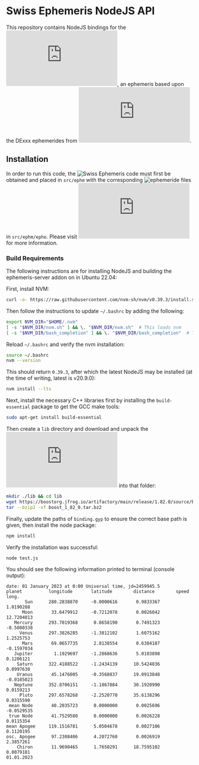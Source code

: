 # Swiss Ephemeris NodeJS API

This repository contains NodeJS bindings for the ![Swiss Ephemeris](https://www.astro.com/swisseph/swephinfo_e.htm), an ephemeris based upon the DExxx ephemerides from ![NASA's JPL](https://ssd.jpl.nasa.gov/orbits.html).


## Installation

In order to run this code, the ![Swiss Ephemeris code](https://github.com/aloistr/swisseph) must first be obtained and placed in `src/ephm` with the corresponding ![ephemeride files](https://github.com/aloistr/swisseph/tree/master/ephe) in `src/ephm/ephe`. Please visit ![their website](https://www.astro.com/swisseph/sweph_e.htm) for more information.

### Build Requirements

The following instructions are for installing NodeJS and building the ephemeris-server addon on in Ubuntu 22.04:

First, install NVM:
```bash
curl -o- https://raw.githubusercontent.com/nvm-sh/nvm/v0.39.3/install.sh | bash
```

Then follow the instructions to update `~/.bashrc` by adding the following:
```bash
export NVM_DIR="$HOME/.nvm"
[ -s "$NVM_DIR/nvm.sh" ] && \. "$NVM_DIR/nvm.sh"  # This loads nvm
[ -s "$NVM_DIR/bash_completion" ] && \. "$NVM_DIR/bash_completion"  # This loads nvm bash_completion
```

Reload `~/.bashrc` and verify the nvm installation:
```bash
source ~/.bashrc
nvm --version
```

This should return `0.39.3`, after which the latest NodeJS may be installed (at the time of writing, latest is v20.9.0):
```bash
nvm install --lts
```

Next, install the necessary C++ libraries first by installing the `build-essential` package to get the GCC make tools:
```bash
sudo apt-get install build-essential
```

Then create a `lib` directory and download and unpack the ![Boost library](https://www.boost.org/doc/libs/1_83_0/more/getting_started/unix-variants.html) into that folder:
```bash
mkdir ./lib && cd lib
wget https://boostorg.jfrog.io/artifactory/main/release/1.82.0/source/boost_1_82_0.tar.bz2
tar --bzip2 -xf boost_1_82_0.tar.bz2
```

Finally, update the paths of `binding.gyp` to ensure the correct base path is given, then install the node package:
```bash
npm install
```

Verify the installation was successful:
```bash
node test.js
```

You should see the following information printed to terminal (console output):
```
date: 01 January 2023 at 0:00 Universal time, jd=2459945.5
planet          longitude       latitude        distance        speed long.
       Sun      280.2838870     -0.0000616       0.9833367       1.0190288
      Moon       33.6479912     -0.7212078       0.0026042      12.7204013
   Mercury      293.7019368      0.8658190       0.7491323      -0.5080338
     Venus      297.3826285     -1.3812102       1.6075162       1.2525753
      Mars       69.0657735      2.8138554       0.6384187      -0.1597034
   Jupiter        1.1929697     -1.2868636       5.0103898       0.1206121
    Saturn      322.4188522     -1.2434139      10.5424836       0.0997630
    Uranus       45.1476005     -0.3568837      19.0913848      -0.0185023
   Neptune      352.8706151     -1.1867884      30.1920990       0.0159213
     Pluto      297.6578268     -2.2520770      35.6138296       0.0315590
 mean Node       40.2035723      0.0000000       0.0025696      -0.0529535
 true Node       41.7529580      0.0000000       0.0026228       0.0115354
mean Apogee     119.1516781      5.0504678       0.0027106       0.1120195
osc. Apogee      97.2308406      4.2072760       0.0026919       2.3857261
    Chiron       11.9690465      1.7650291      18.7595102       0.0079181
01.01.2023
```
